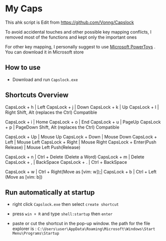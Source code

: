 # My Caps

This ahk script is Edit from https://github.com/Vonng/Capslock

To avoid accidental touches and other possible key mapping conflicts, I removed most of the functions and kept only the important ones

For other key mapping, I personally suggest to use [Microsoft PowerToys](https://learn.microsoft.com/en-us/windows/powertoys/) . You can download it in Microsoft store

## How to use

- Download and run `Capslock.exe`

## Shortcuts Overview

CapsLock + h |  Left 
CapsLock + j |  Down
CapsLock + k |  Up 
CapsLock + l |  Right 
Shift, Alt (replaces the Ctrl) Compatible

 CapsLock + i |  Home
CapsLock + o |  End
CapsLock + u |  PageUp
CapsLock + p |  PageDown
Shift, Alt (replaces the Ctrl) Compatible

CapsLock + Up   |  Mouse Up
CapsLock + Down |  Mouse Down
CapsLock + Left |  Mouse Left
CapsLock + Right |  Mouse Right
CapsLock + Enter(Push Release) |  Mouse Left Push(Release)

CapsLock + n  |  Ctrl + Delete (Delete a Word)
CapsLock + m  |  Delete
CapsLock + ,  |  BackSpace
CapsLock + .  |  Ctrl + BackSpace              

CapsLock + w  |  Ctrl + Right(Move as [vim: w]);|
CapsLock + b  |  Ctrl + Left (Move as [vim: b])

## Run automatically at startup

- right click `Capslock.exe` then select `create shortcut`
- press `win + R` and type `shell:startup` then `enter`

- paste or cut the shortcut in the pop-up window. 
  the path for the file explorer is :
  `C:\Users\user\AppData\Roaming\Microsoft\Windows\Start Menu\Programs\Startup`